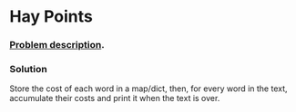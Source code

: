 # Hay Points

### [Problem description](https://www.beecrowd.com.br/judge/en/problems/view/1261).

### Solution

Store the cost of each word in a map/dict, then, for every word in the text, accumulate their costs and print it when the text is over.